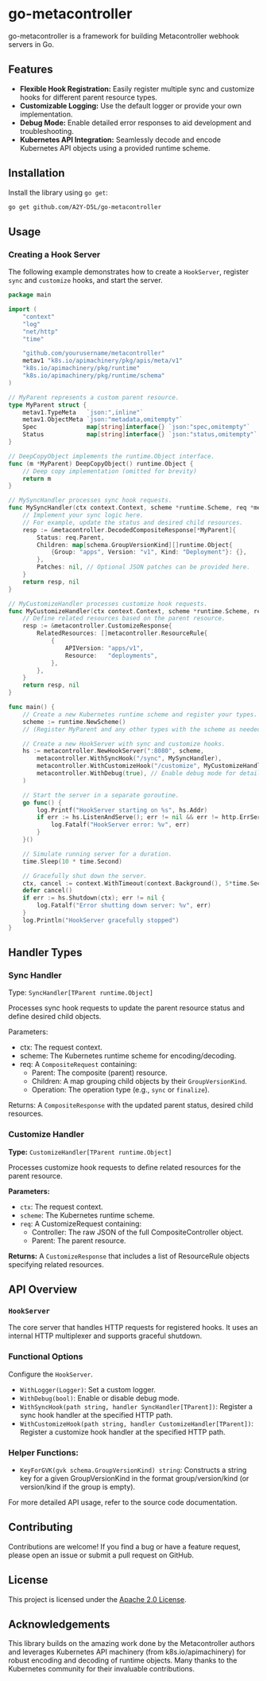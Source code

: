 # go-metacontroller

go-metacontroller is a framework for building Metacontroller webhook servers in Go.

## Features

- **Flexible Hook Registration:** Easily register multiple sync and customize hooks for different parent resource types.
- **Customizable Logging:** Use the default logger or provide your own implementation.
- **Debug Mode:** Enable detailed error responses to aid development and troubleshooting.
- **Kubernetes API Integration:** Seamlessly decode and encode Kubernetes API objects using a provided runtime scheme.

## Installation

Install the library using `go get`:

```bash
go get github.com/A2Y-D5L/go-metacontroller
```

## Usage

### Creating a Hook Server

The following example demonstrates how to create a `HookServer`, register `sync` and `customize` hooks, and start the server.

```go
package main

import (
	"context"
	"log"
	"net/http"
	"time"

	"github.com/yourusername/metacontroller"
	metav1 "k8s.io/apimachinery/pkg/apis/meta/v1"
	"k8s.io/apimachinery/pkg/runtime"
	"k8s.io/apimachinery/pkg/runtime/schema"
)

// MyParent represents a custom parent resource.
type MyParent struct {
	metav1.TypeMeta   `json:",inline"`
	metav1.ObjectMeta `json:"metadata,omitempty"`
	Spec              map[string]interface{} `json:"spec,omitempty"`
	Status            map[string]interface{} `json:"status,omitempty"`
}

// DeepCopyObject implements the runtime.Object interface.
func (m *MyParent) DeepCopyObject() runtime.Object {
	// Deep copy implementation (omitted for brevity)
	return m
}

// MySyncHandler processes sync hook requests.
func MySyncHandler(ctx context.Context, scheme *runtime.Scheme, req *metacontroller.DecodedCompositeRequest[*MyParent]) (*metacontroller.DecodedCompositeResponse[*MyParent], error) {
	// Implement your sync logic here.
	// For example, update the status and desired child resources.
	resp := &metacontroller.DecodedCompositeResponse[*MyParent]{
		Status: req.Parent,
		Children: map[schema.GroupVersionKind][]runtime.Object{
			{Group: "apps", Version: "v1", Kind: "Deployment"}: {},
		},
		Patches: nil, // Optional JSON patches can be provided here.
	}
	return resp, nil
}

// MyCustomizeHandler processes customize hook requests.
func MyCustomizeHandler(ctx context.Context, scheme *runtime.Scheme, req *metacontroller.CustomizeRequest[*MyParent]) (*metacontroller.CustomizeResponse, error) {
	// Define related resources based on the parent resource.
	resp := &metacontroller.CustomizeResponse{
		RelatedResources: []metacontroller.ResourceRule{
			{
				APIVersion: "apps/v1",
				Resource:   "deployments",
			},
		},
	}
	return resp, nil
}

func main() {
	// Create a new Kubernetes runtime scheme and register your types.
	scheme := runtime.NewScheme()
	// (Register MyParent and any other types with the scheme as needed)

	// Create a new HookServer with sync and customize hooks.
	hs := metacontroller.NewHookServer(":8080", scheme,
		metacontroller.WithSyncHook("/sync", MySyncHandler),
		metacontroller.WithCustomizeHook("/customize", MyCustomizeHandler),
		metacontroller.WithDebug(true), // Enable debug mode for detailed errors.
	)

	// Start the server in a separate goroutine.
	go func() {
		log.Printf("HookServer starting on %s", hs.Addr)
		if err := hs.ListenAndServe(); err != nil && err != http.ErrServerClosed {
			log.Fatalf("HookServer error: %v", err)
		}
	}()

	// Simulate running server for a duration.
	time.Sleep(10 * time.Second)

	// Gracefully shut down the server.
	ctx, cancel := context.WithTimeout(context.Background(), 5*time.Second)
	defer cancel()
	if err := hs.Shutdown(ctx); err != nil {
		log.Fatalf("Error shutting down server: %v", err)
	}
	log.Println("HookServer gracefully stopped")
}
```

## Handler Types

### Sync Handler

Type: `SyncHandler[TParent runtime.Object]`

Processes sync hook requests to update the parent resource status and define desired child objects.

Parameters:

- ctx: The request context.
- scheme: The Kubernetes runtime scheme for encoding/decoding.
- req: A `CompositeRequest` containing:
  - Parent: The composite (parent) resource.
  - Children: A map grouping child objects by their `GroupVersionKind`.
  - Operation: The operation type (e.g., `sync` or `finalize`).

Returns: A `CompositeResponse` with the updated parent status, desired child resources.

### Customize Handler

**Type:** `CustomizeHandler[TParent runtime.Object]`

Processes customize hook requests to define related resources for the parent resource.

**Parameters:**

- `ctx`: The request context.
- `scheme`: The Kubernetes runtime scheme.
- `req`: A CustomizeRequest containing:
  - Controller: The raw JSON of the full CompositeController object.
  - Parent: The parent resource.

**Returns:** A `CustomizeResponse` that includes a list of ResourceRule objects specifying related resources.

## API Overview

### `HookServer`

The core server that handles HTTP requests for registered hooks. It uses an internal HTTP multiplexer and supports graceful shutdown.

### Functional Options

Configure the `HookServer`.

- `WithLogger(Logger)`: Set a custom logger.
- `WithDebug(bool)`: Enable or disable debug mode.
- `WithSyncHook(path string, handler SyncHandler[TParent])`: Register a sync hook handler at the specified HTTP path.
- `WithCustomizeHook(path string, handler CustomizeHandler[TParent])`: Register a customize hook handler at the specified HTTP path.

### Helper Functions:

- `KeyForGVK(gvk schema.GroupVersionKind) string`: Constructs a string key for a given GroupVersionKind in the format group/version/kind (or version/kind if the group is empty).

For more detailed API usage, refer to the source code documentation.

## Contributing

Contributions are welcome! If you find a bug or have a feature request, please open an issue or submit a pull request on GitHub.

## License

This project is licensed under the [Apache 2.0 License](./LICENSE).

## Acknowledgements

This library builds on the amazing work done by the Metacontroller authors and leverages Kubernetes API machinery (from k8s.io/apimachinery) for robust encoding and decoding of runtime objects. Many thanks to the Kubernetes community for their invaluable contributions.
